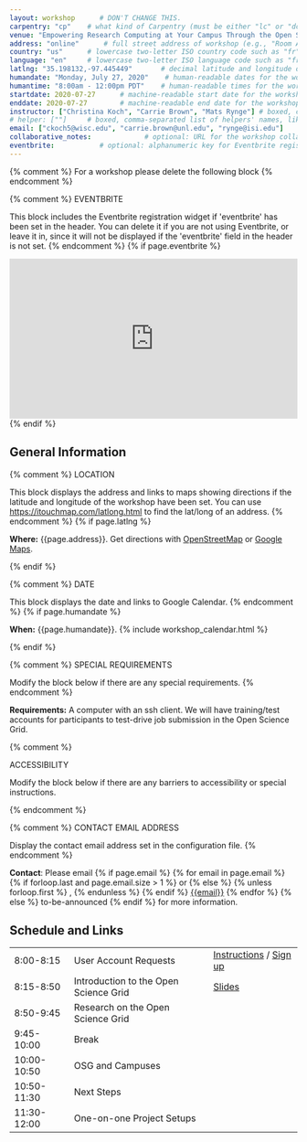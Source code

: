 ```yaml
---
layout: workshop      # DON'T CHANGE THIS.
carpentry: "cp"    # what kind of Carpentry (must be either "lc" or "dc" or "swc").  
venue: "Empowering Research Computing at Your Campus Through the Open Science Grid"        # brief name of host site without address (e.g., "Euphoric State University")
address: "online"      # full street address of workshop (e.g., "Room A, 123 Forth Street, Blimingen, Euphoria")
country: "us"      # lowercase two-letter ISO country code such as "fr" (see https://en.wikipedia.org/wiki/ISO_3166-1#Current_codes)
language: "en"     # lowercase two-letter ISO language code such as "fr" (see https://en.wikipedia.org/wiki/List_of_ISO_639-1_codes)
latlng: "35.198132,-97.445449"       # decimal latitude and longitude of workshop venue (e.g., "41.7901128,-87.6007318" - use https://www.latlong.net/)
humandate: "Monday, July 27, 2020"    # human-readable dates for the workshop (e.g., "Feb 17-18, 2020")
humantime: "8:00am - 12:00pm PDT"    # human-readable times for the workshop (e.g., "9:00 am - 4:30 pm")
startdate: 2020-07-27      # machine-readable start date for the workshop in YYYY-MM-DD format like 2015-01-01
enddate: 2020-07-27        # machine-readable end date for the workshop in YYYY-MM-DD format like 2015-01-02
instructor: ["Christina Koch", "Carrie Brown", "Mats Rynge"] # boxed, comma-separated list of instructors' names as strings, like ["Kay McNulty", "Betty Jennings", "Betty Snyder"]
# helper: [""]     # boxed, comma-separated list of helpers' names, like ["Marlyn Wescoff", "Fran Bilas", "Ruth Lichterman"]
email: ["ckoch5@wisc.edu", "carrie.brown@unl.edu", "rynge@isi.edu"]    # boxed, comma-separated list of contact email addresses for the host, lead instructor, or whoever else is handling questions, like ["marlyn.wescoff@example.org", "fran.bilas@example.org", "ruth.lichterman@example.org"]
collaborative_notes:             # optional: URL for the workshop collaborative notes, e.g. an Etherpad or Google Docs document
eventbrite:           # optional: alphanumeric key for Eventbrite registration, e.g., "1234567890AB" (if Eventbrite is being used)
---
```


{% comment %}
For a workshop please delete the following block
{% endcomment %}

<!--
<div class="alert alert-warning" style="font-size: 120%;">
Could your computational work benefit from the ability to concurrently run hundreds or thousands of independent computations, for free? The Open Science Grid (OSG) facilitates distributed high-throughput computing (dHTC) via a partnership of national labs, universities, and other organizations who contribute and share computing capacity for use by researchers across and beyond the United States. Individual researchers, institutions, or multi-institutional collaborations can access OSG via local submission points or through the OSG Connect service (freely available to U.S. academic, government, and non-profit researchers).   <br>
  
  During this 3-hour tutorial, you'll learn to identify and run large HTC workloads and multi-step workflows via the OSG Connect service. OSG staff can also help you launch your own work!
</div> -->

{% comment %}
EVENTBRITE

This block includes the Eventbrite registration widget if
'eventbrite' has been set in the header.  You can delete it if you
are not using Eventbrite, or leave it in, since it will not be
displayed if the 'eventbrite' field in the header is not set.
{% endcomment %}
{% if page.eventbrite %}
<iframe
  src="https://www.eventbrite.com/tickets-external?eid={{page.eventbrite}}&ref=etckt"
  frameborder="0"
  width="100%"
  height="280px"
  scrolling="auto">
</iframe>
{% endif %}

<h2 id="general">General Information</h2>

{% comment %}
LOCATION

This block displays the address and links to maps showing directions
if the latitude and longitude of the workshop have been set.  You
can use https://itouchmap.com/latlong.html to find the lat/long of an
address.
{% endcomment %}
{% if page.latlng %}
<p id="where">
  <strong>Where:</strong>
  {{page.address}}.
  Get directions with
  <a href="//www.openstreetmap.org/?mlat={{page.latlng | replace:',','&mlon='}}&zoom=16">OpenStreetMap</a>
  or
  <a href="//maps.google.com/maps?q={{page.latlng}}">Google Maps</a>.
</p>
{% endif %}

{% comment %}
DATE

This block displays the date and links to Google Calendar.
{% endcomment %}
{% if page.humandate %}
<p id="when">
  <strong>When:</strong>
  {{page.humandate}}.
  {% include workshop_calendar.html %}
</p>
{% endif %}

{% comment %}
SPECIAL REQUIREMENTS

Modify the block below if there are any special requirements.
{% endcomment %}
<p id="requirements">
  <strong>Requirements:</strong> A computer with an ssh client. We will have training/test accounts for participants to test-drive job submission in the Open Science Grid. 
</p>

{% comment %}

ACCESSIBILITY

Modify the block below if there are any barriers to accessibility or
special instructions.

<!-- <p id="accessibility">
  <strong>Accessibility:</strong> We are committed to making this workshop
  accessible to everybody.
  The workshop organizers have checked that:
</p>
<ul>
  <li>The room is wheelchair / scooter accessible.</li>
  <li>Accessible restrooms are available.</li>
</ul> -->
{% endcomment %}

{% comment %}
CONTACT EMAIL ADDRESS

Display the contact email address set in the configuration file.
{% endcomment %}
<p id="contact">
  <strong>Contact</strong>:
  Please email
  {% if page.email %}
  {% for email in page.email %}
  {% if forloop.last and page.email.size > 1 %}
  or
  {% else %}
  {% unless forloop.first %}
  ,
  {% endunless %}
  {% endif %}
  <a href='mailto:{{email}}'>{{email}}</a>
  {% endfor %}
  {% else %}
  to-be-announced
  {% endif %}
  for more information.
</p>

<div class="row">
  <div class="col-md-8">
    <h2>Schedule and Links</h2>
    <table class="table table-striped">
      <tr><td>8:00-8:15</td> <td>User Account Requests</td> <td><a href="https://support.opensciencegrid.org/support/solutions/articles/5000632072-registration-and-login-for-osg-connect">Instructions</a> / <a href="https://www.osgconnect.net/signup">Sign up</a></td></tr>
      <tr><td>8:15-8:50</td> <td>Introduction to the Open Science Grid</td> <td><a href="https://docs.google.com/presentation/d/1dyq5FsjIw4mvS5i3sj2Qm90JwuR6pksVMUPyKPT4PHw/edit?usp=sharing">Slides</a></td></tr>
      <tr><td>8:50-9:45</td><td>Research on the Open Science Grid</td><td></td></tr>
      <tr><td>9:45-10:00</td><td>Break</td><td></td></tr>
      <tr><td>10:00-10:50</td><td>OSG and Campuses</td><td></td></tr>
      <tr><td>10:50-11:30</td><td>Next Steps</td><td></td></tr>
      <tr><td>11:30-12:00</td><td>One-on-one Project Setups</td><td></td></tr>
    </table>
  </div>
</div>




